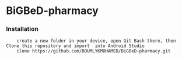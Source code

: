 # BiGBeD-pharmacy
### Installation

		create a new folder in your device, open Git Bash there, then Clone this repository and import  into Android Studio
		clone https://github.com/BOUMLYKMOHAMED/BiGBeD-pharmacy.git
		

